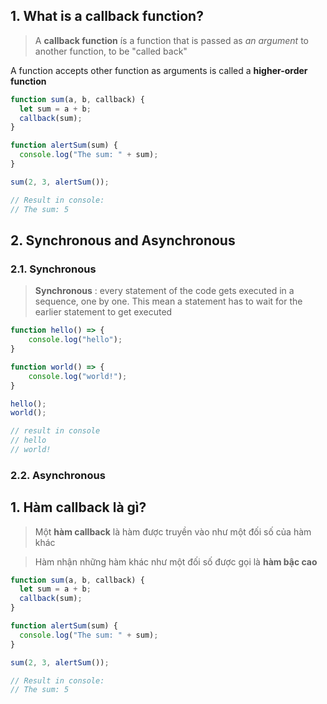 ## 1. What is a callback function?

> A **callback function** ís a function that is passed as _an argument_ to another function, to be "called back"

A function accepts other function as arguments is called a **higher-order function**

```javascript
function sum(a, b, callback) {
  let sum = a + b;
  callback(sum);
}

function alertSum(sum) {
  console.log("The sum: " + sum);
}

sum(2, 3, alertSum());

// Result in console:
// The sum: 5
```

## 2. Synchronous and Asynchronous

### 2.1. Synchronous

> **Synchronous** : every statement of the code gets executed in a sequence, one by one. This mean a statement has to wait for the earlier statement to get executed

```javascript
function hello() => {
    console.log("hello");
}

function world() => {
    console.log("world!");
}

hello();
world();

// result in console
// hello
// world!
```

### 2.2. Asynchronous

>

## 1. Hàm callback là gì?

> Một **hàm callback** là hàm được truyền vào như một đối số của hàm khác

> Hàm nhận những hàm khác như một đối số được gọi là **hàm bậc cao**

```javascript
function sum(a, b, callback) {
  let sum = a + b;
  callback(sum);
}

function alertSum(sum) {
  console.log("The sum: " + sum);
}

sum(2, 3, alertSum());

// Result in console:
// The sum: 5
```
